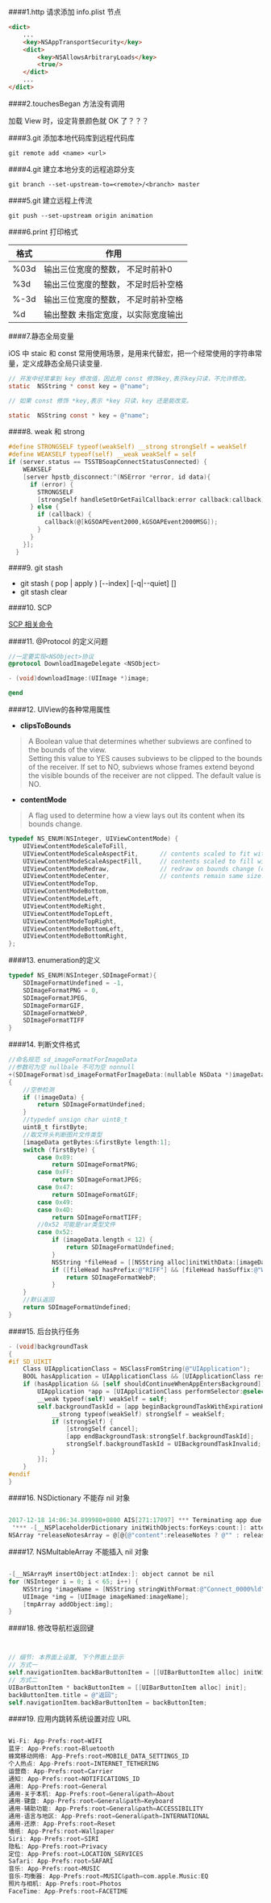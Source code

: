 ####1.http 请求添加 info.plist 节点

```html
<dict>
	...
	<key>NSAppTransportSecurity</key>
	<dict>
		<key>NSAllowsArbitraryLoads</key>
		<true/>
	</dict>
	...
</dict>
```

####2.touchesBegan 方法没有调用

 加载 View 时，设定背景颜色就 OK 了？？？
  
####3.git 添加本地代码库到远程代码库

```git remote add <name> <url>```

####4.git 建立本地分支的远程追踪分支

```git branch --set-upstream-to=<remote>/<branch> master```

####5.git 建立远程上传流

```git push --set-upstream origin animation```

####6.print 打印格式

|  格式 | 作用 |
| ---- | --- |
|%03d  | 输出三位宽度的整数， 不足时前补0|
|%3d   | 输出三位宽度的整数， 不足时后补空格|
|%-3d  | 输出三位宽度的整数， 不足时前补空格|
|%d    | 输出整数 未指定宽度，以实际宽度输出|

####7.静态全局变量

iOS 中 staic 和 const 常用使用场景，是用来代替宏，把一个经常使用的字符串常量，定义成静态全局只读变量.

```objective-c
// 开发中经常拿到 key 修改值，因此用 const 修饰key,表示key只读，不允许修改。
static  NSString * const key = @"name";

// 如果 const 修饰 *key,表示 *key 只读，key 还是能改变。

static  NSString const * key = @"name";
```

####8. weak 和 strong

```objective-c
#define STRONGSELF typeof(weakSelf) __strong strongSelf = weakSelf
#define WEAKSELF typeof(self) __weak weakSelf = self
if (server.status == TSSTBSoapConnectStatusConnected) {
    WEAKSELF
    [server hpstb_disconnect:^(NSError *error, id data){
      if (error) {
        STRONGSELF
        [strongSelf handleSetOrGetFailCallback:error callback:callback];
      } else {
        if (callback) {
          callback(@[kGSOAPEvent2000,kGSOAPEvent2000MSG]);
        }
      }
    }];
  }
```

####9. git stash 

- git stash ( pop | apply ) [--index] [-q|--quiet] [<stash>]
- git stash clear

####10. SCP 

[SCP 相关命令](http://see.sl088.com/wiki/Shell_SCP/%E4%B8%8A%E4%BC%A0%E6%96%87%E4%BB%B6)


####11. @Protocol 的定义问题

```objective-c
//一定要实现<NSObject>协议
@protocol DownloadImageDelegate <NSObject>

- (void)downloadImage:(UIImage *)image;

@end
```

####12. UIView的各种常用属性

- **clipsToBounds**  

>A Boolean value that determines whether subviews are confined to the bounds of the view.  
>Setting this value to YES causes subviews to be clipped to the bounds of the receiver. If set to NO, subviews whose frames extend beyond the visible bounds of the receiver are not clipped. The default value is NO.

- **contentMode**

> A flag used to determine how a view lays out its content when its bounds change.


```objective-c
typedef NS_ENUM(NSInteger, UIViewContentMode) {
    UIViewContentModeScaleToFill,
    UIViewContentModeScaleAspectFit,      // contents scaled to fit with fixed aspect. remainder is transparent
    UIViewContentModeScaleAspectFill,     // contents scaled to fill with fixed aspect. some portion of content may be clipped.
    UIViewContentModeRedraw,              // redraw on bounds change (calls -setNeedsDisplay)
    UIViewContentModeCenter,              // contents remain same size. positioned adjusted.
    UIViewContentModeTop,
    UIViewContentModeBottom,
    UIViewContentModeLeft,
    UIViewContentModeRight,
    UIViewContentModeTopLeft,
    UIViewContentModeTopRight,
    UIViewContentModeBottomLeft,
    UIViewContentModeBottomRight,
};
```

####13. enumeration的定义

```objective-c
typedef NS_ENUM(NSInteger,SDImageFormat){
	SDImageFormatUndefined = -1,
	SDImageFormatPNG = 0,
	SDImageFormatJPEG,
	SDImageFormarGIF,
	SDImageFormatWebP,
	SDImageFormatTIFF
}
```

####14. 判断文件格式

```objective-c
//命名规范 sd_imageFormatForImageData
//参数可为空 nullbale 不可为空 nonnull
+(SDImageFormat)sd_imageFormatForImageData:(nullable NSData *)imageData
{
	//空参检测
    if (!imageData) {
        return SDImageFormatUndefined;
    }
    //typedef unsign char uint8_t 
    uint8_t firstByte;
    //取文件头判断图片文件类型
    [imageData getBytes:&firstByte length:1];
    switch (firstByte) {
        case 0x89:
            return SDImageFormatPNG;
        case 0xFF:
            return SDImageFormatJPEG;
        case 0x47:
            return SDImageFormatGIF;
        case 0x49:
        case 0x4D:
            return SDImageFormatTIFF;
        //0x52 可能是rar类型文件
        case 0x52:
            if (imageData.length < 12) {
                return SDImageFormatUndefined;
            }
            NSString *fileHead = [[NSString alloc]initWithData:[imageData subdataWithRange:NSMakeRange(0, 12)] encoding:NSASCIIStringEncoding];
            if ([fileHead hasPrefix:@"RIFF"] && [fileHead hasSuffix:@"WEBP"]) {
                return SDImageFormatWebP;
            }
    }
    //默认返回
    return SDImageFormatUndefined;
}
```

####15. 后台执行任务

```objective-c
- (void)backgroundTask
{
#if SD_UIKIT
    Class UIApplicationClass = NSClassFromString(@"UIApplication");
    BOOL hasApplication = UIApplicationClass && [UIApplicationClass respondsToSelector:@selector(sharedApplication)];
    if (hasApplication && [self shouldContinueWhenAppEntersBackground]) {
        UIApplication *app = [UIApplicationClass performSelector:@selector(sharedApplication)];
        __weak typeof(self) weakSelf = self;
        self.backgroundTaskId = [app beginBackgroundTaskWithExpirationHandler:^{
            __strong typeof(weakSelf) strongSelf = weakSelf;
            if (strongSelf) {
                [strongSelf cancel];
                [app endBackgroundTask:strongSelf.backgroundTaskId];
                strongSelf.backgroundTaskId = UIBackgroundTaskInvalid;
            }
        }];
    }
#endif
}
```

####16. NSDictionary 不能存 nil 对象

```objective-c

2017-12-18 14:06:34.899980+0800 AIS[271:17097] *** Terminating app due to uncaught exception 'NSInvalidArgumentException', reason:
 '*** -[__NSPlaceholderDictionary initWithObjects:forKeys:count:]: attempt to insert nil object from objects[0]'
NSArray *releaseNotesArray = @[@{@"content":releaseNotes ? @"" : releaseNotes,@"lang":@"en"}];


```
####17. NSMultableArray 不能插入 nil 对象

```objective-c

-[__NSArrayM insertObject:atIndex:]: object cannot be nil
for (NSInteger i = 0; i < 65; i++) {
    NSString *imageName = [NSString stringWithFormat:@"Connect_0000%ld",i];
    UIImage *img = [UIImage imageNamed:imageName];
    [tmpArray addObject:img];
}


```
####18. 修改导航栏返回键

```objective-c


// 细节: 本界面上设置, 下个界面上显示  
// 方式一  
self.navigationItem.backBarButtonItem = [[UIBarButtonItem alloc] initWithTitle:@"返回" style:UIBarButtonItemStylePlain target:nil action:nil];  
// 方式二  
UIBarButtonItem * backButtonItem = [[UIBarButtonItem alloc] init];  
backButtonItem.title = @"返回";  
self.navigationItem.backBarButtonItem = backButtonItem; 

```
####19. 应用内跳转系统设置对应 URL
```objective-c

Wi-Fi: App-Prefs:root=WIFI
蓝牙: App-Prefs:root=Bluetooth
蜂窝移动网络: App-Prefs:root=MOBILE_DATA_SETTINGS_ID
个人热点: App-Prefs:root=INTERNET_TETHERING
运营商: App-Prefs:root=Carrier
通知: App-Prefs:root=NOTIFICATIONS_ID
通用: App-Prefs:root=General
通用-关于本机: App-Prefs:root=General&path=About
通用-键盘: App-Prefs:root=General&path=Keyboard
通用-辅助功能: App-Prefs:root=General&path=ACCESSIBILITY
通用-语言与地区: App-Prefs:root=General&path=INTERNATIONAL
通用-还原: App-Prefs:root=Reset
墙纸: App-Prefs:root=Wallpaper
Siri: App-Prefs:root=SIRI
隐私: App-Prefs:root=Privacy
定位: App-Prefs:root=LOCATION_SERVICES
Safari: App-Prefs:root=SAFARI
音乐: App-Prefs:root=MUSIC
音乐-均衡器: App-Prefs:root=MUSIC&path=com.apple.Music:EQ
照片与相机: App-Prefs:root=Photos
FaceTime: App-Prefs:root=FACETIME


```
